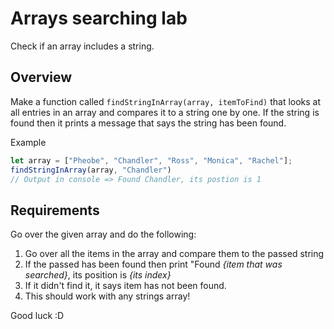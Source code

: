# Arrays searching lab
Check if an array includes a string.
## Overview
Make a function called `findStringInArray(array, itemToFind)` that looks at all entries in an array and compares it to a string one by one. If the string is found then it prints a message that says the string has been found. 

Example
```js
let array = ["Pheobe", "Chandler", "Ross", "Monica", "Rachel"];
findStringInArray(array, "Chandler")
// Output in console => Found Chandler, its postion is 1
```

## Requirements
Go over the given array and do the following:
1. Go over all the items in the array and compare them to the passed string
2. If the passed has been found then print "Found _{item that was searched}_, its position is _{its index}_
3. If it didn't find it, it says item has not been found.
4. This should work with any strings array! 


Good luck :D 
